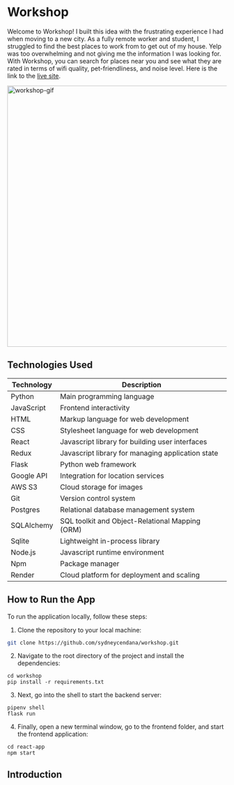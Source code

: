 # Workshop

Welcome to Workshop! I built this idea with the frustrating experience I had when moving to a new city. As a fully remote worker and student, I struggled to find the best places to work from to get out of my house. Yelp was too overwhelming and not giving me the information I was looking for. With Workshop, you can search for places near you and see what they are rated in terms of wifi quality, pet-friendliness, and noise level. Here is the link to the <a href="https://sc-workshop.onrender.com/" target="_blank">live site</a>.

<img src="https://github.com/sydneycendana/workshop/assets/103895652/9b834ef2-6874-46c5-8836-9410e0a72728" alt="workshop-gif" width="600" />

## Technologies Used

| Technology | Description                                          |
| ---------- | ---------------------------------------------------- |
| Python     | Main programming language                            |
| JavaScript | Frontend interactivity                               |
| HTML       | Markup language for web development                  |
| CSS        | Stylesheet language for web development              |
| React      | Javascript library for building user interfaces      |
| Redux      | Javascript library for managing application state    |
| Flask      | Python web framework                                 |
| Google API | Integration for location services                    |
| AWS S3     | Cloud storage for images                             |
| Git        | Version control system                               |
| Postgres   | Relational database management system                |
| SQLAlchemy | SQL toolkit and Object-Relational Mapping (ORM)      |
| Sqlite     | Lightweight in-process library                       |
| Node.js    | Javascript runtime environment                       |
| Npm        | Package manager                                      |
| Render     | Cloud platform for deployment and scaling            |


## How to Run the App

To run the application locally, follow these steps:

1. Clone the repository to your local machine:

```bash
git clone https://github.com/sydneycendana/workshop.git
```

2. Navigate to the root directory of the project and install the dependencies:
```
cd workshop
pip install -r requirements.txt
```

3. Next, go into the shell to start the backend server:
```
pipenv shell
flask run
```

4. Finally, open a new terminal window, go to the frontend folder, and start the frontend application:
```
cd react-app
npm start
```

## Introduction


